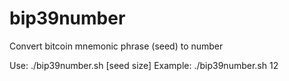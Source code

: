 # bip39number
Convert bitcoin mnemonic phrase (seed) to number

Use: ./bip39number.sh [seed size]
Example: ./bip39number.sh 12
